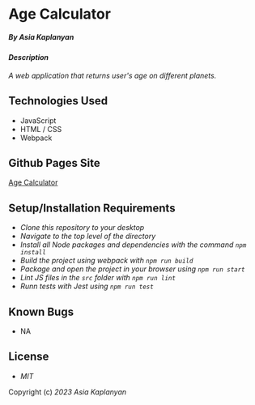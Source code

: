 # Age Calculator

##### By _Asia Kaplanyan_

#### _Description_

_A web application that returns user's age on different planets._

## Technologies Used

* JavaScript
* HTML / CSS
* Webpack

## Github Pages Site

[Age Calculator](https://asyakap.github.io/age-calculator)

## Setup/Installation Requirements

* _Clone this repository to your desktop_
* _Navigate to the top level of the directory_
* _Install all Node packages and dependencies with the command ``npm install``_
* _Build the project using webpack with ``npm run build``_
* _Package and open the project in your browser using ``npm run start``_
* _Lint JS files in the ``src`` folder with ``npm run lint``_
* _Runn tests with Jest using ``npm run test``_

## Known Bugs

* NA

## License

* _MIT_

Copyright (c) _2023_ _Asia Kaplanyan_

